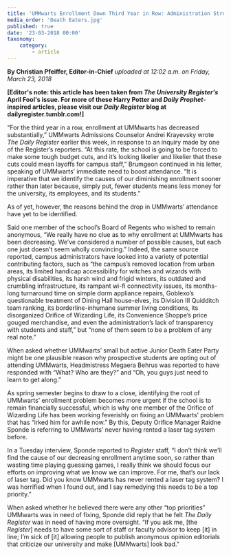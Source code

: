```yaml
---
title: 'UMMwarts Enrollment Down Third Year in Row: Administration Struggles to Identify Why'
media_order: 'Death Eaters.jpg'
published: true
date: '23-03-2018 00:00'
taxonomy:
    category:
        - article
---
```


**By Christian Pfeiffer, Editor-in-Chief** _uploaded at 12:02 a.m. on Friday, March 23, 2018_

**[Editor's note: this article has been taken from _The University Register's_ April Fool's issue. For more of these Harry Potter and _Daily Prophet_-inspired articles, please visit our _Daily Register_ blog at dailyregister.tumblr.com!]**

“For the third year in a row, enrollment at UMMwarts has decreased substantially,” UMMwarts Admissions Counselor Andrei Krayevsky wrote _The Daily Register_ earlier this week, in response to an inquiry made by one of the Register’s reporters. “At this rate, the school is going to be forced to make some tough budget cuts, and it’s looking likelier and likelier that these cuts could mean layoffs for campus staff,” Brumgeon continued in his letter, speaking of UMMwarts’ immediate need to boost attendance. “It is imperative that we identify the causes of our diminishing enrollment sooner rather than later because, simply put, fewer students means less money for the university, its employees, and its students.”

As of yet, however, the reasons behind the drop in UMMwarts’ attendance have yet to be identified.

Said one member of the school’s Board of Regents who wished to remain anonymous, “We really have no clue as to why enrollment at UMMwarts has been decreasing. We’ve considered a number of possible causes, but each one just doesn’t seem wholly convincing.” Indeed, the same source reported, campus administrators have looked into a variety of potential contributing factors, such as “the campus’s removed location from urban areas, its limited handicap accessibility for witches and wizards with physical disabilities, its harsh wind and frigid winters, its outdated and crumbling infrastructure, its rampant wi-fi connectivity issues, its months-long turnaround time on simple dorm appliance repairs, Goblexo’s questionable treatment of Dining Hall house-elves, its Division III Quidditch team ranking, its borderline-inhumane summer living conditions, its disorganized Orifice of Wizarding Life, its Convenience Shoppe’s price gouged merchandise, and even the administration’s lack of transparency with students and staff,” but “none of them seem to be a problem of any real note.”

When asked whether UMMwarts’ small but active Junior Death Eater Party might be one plausible reason why prospective students are opting out of attending UMMwarts, Headmistress Megaera Behrus was reported to have responded with “What? Who are they?” and “Oh, you guys just need to learn to get along.”

As spring semester begins to draw to a close, identifying the root of UMMwarts’ enrollment problem becomes more urgent if the school is to remain financially successful, which is why one member of the Orifice of Wizarding Life has been working feverishly on fixing an UMMwarts’ problem that has “irked him for awhile now.” By this, Deputy Orifice Manager Raidne Sponde is referring to UMMwarts’ never having rented a laser tag system before.

In a Tuesday interview, Sponde reported to _Register_ staff, “I don’t think we’ll find the cause of our decreasing enrollment anytime soon, so rather than wasting time playing guessing games, I really think we should focus our efforts on improving what we know we can improve. For me, that’s our lack of laser tag. Did you know UMMwarts has never rented a laser tag system? I was horrified when I found out, and I say remedying this needs to be a top priority.”

When asked whether he believed there were any other “top priorities” UMMwarts was in need of fixing, Sponde did reply that he felt _The Daily Register_ was in need of having more oversight. “If you ask me, [the _Register_] needs to have some sort of staff or faculty advisor to keep [it] in line; I’m sick of [it] allowing people to publish anonymous opinion editorials that criticize our university and make [UMMwarts] look bad.”